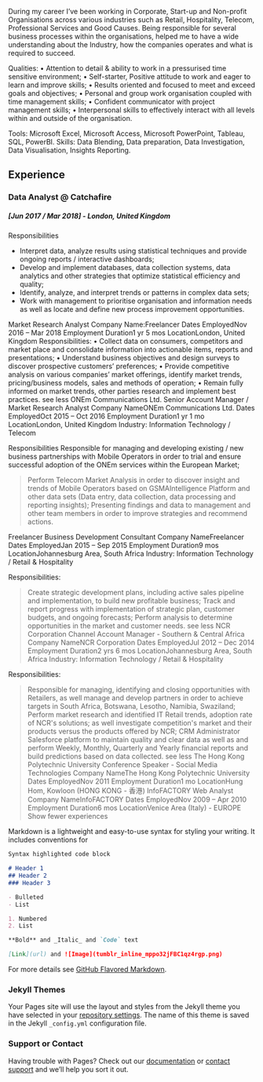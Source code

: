 During my career I’ve been working in Corporate, Start-up and Non-profit Organisations across various industries such as Retail, Hospitality, Telecom, Professional Services and Good Causes.
Being responsible for several business processes within the organisations, helped me to have a wide understanding about the Industry, how the companies operates and what is required to succeed.

Qualities:
• Attention to detail & ability to work in a pressurised time sensitive environment;
• Self-starter, Positive attitude to work and eager to learn and improve skills;
• Results oriented and focused to meet and exceed goals and objectives;
• Personal and group work organisation coupled with time management skills;
• Confident communicator with project management skills;
• Interpersonal skills to effectively interact with all levels within and outside of the organisation.

Tools: Microsoft Excel, Microsoft Access, Microsoft PowerPoint, Tableau, SQL, PowerBI.
Skills: Data Blending, Data preparation, Data Investigation, Data Visualisation, Insights Reporting. 


## Experience

### Data Analyst @ Catchafire 
##### [Jun 2017 / Mar 2018] - London, United Kingdom

Responsibilities
- Interpret data, analyze results using statistical techniques and provide ongoing reports / interactive dashboards;
- Develop and implement databases, data collection systems, data analytics and other strategies that optimize statistical efficiency and quality;
- Identify, analyze, and interpret trends or patterns in complex data sets;
- Work with management to prioritise organisation and information needs as well as locate and define new process improvement opportunities.



Market Research Analyst
Company Name:Freelancer
Dates EmployedNov 2016 – Mar 2018
Employment Duration1 yr 5 mos
LocationLondon, United Kingdom
Responsibilities:
• Collect data on consumers, competitors and market place and consolidate information into actionable items, reports and presentations;
• Understand business objectives and design surveys to discover prospective customers’ preferences;
• Provide competitive analysis on various companies’ market offerings, identify market trends, pricing/business models, sales and methods of operation;
• Remain fully informed on market trends, other parties research and implement best practices.
see less
ONEm Communications Ltd.
Senior Account Manager / Market Research Analyst
Company NameONEm Communications Ltd.
Dates EmployedOct 2015 – Oct 2016
Employment Duration1 yr 1 mo
LocationLondon, United Kingdom
Industry: Information Technology / Telecom

Responsibilities
 Responsible for managing and developing existing / new business partnerships with Mobile Operators in order to trial and ensure successful adoption of the ONEm services within the European Market;
> Perform Telecom Market Analysis in order to discover insight and trends of Mobile Operators based on GSMAIntelligence Platform and other data sets (Data entry, data collection, data processing and reporting insights);
> Presenting findings and data to management and other team members in order to improve strategies and recommend actions.

Freelancer
Business Development Consultant
Company NameFreelancer
Dates EmployedJan 2015 – Sep 2015
Employment Duration9 mos
LocationJohannesburg Area, South Africa
Industry: Information Technology / Retail & Hospitality

Responsibilities:
> Create strategic development plans, including active sales pipeline and implementation, to build new profitable business;
> Track and report progress with implementation of strategic plan, customer budgets, and ongoing forecasts;
> Perform analysis to determine opportunities in the market and customer needs.
see less
NCR Corporation
Channel Account Manager - Southern & Central Africa
Company NameNCR Corporation
Dates EmployedJul 2012 – Dec 2014
Employment Duration2 yrs 6 mos
LocationJohannesburg Area, South Africa
Industry: Information Technology / Retail & Hospitality

Responsibilities:
> Responsible for managing, identifying and closing opportunities with Retailers, as well manage and develop partners in order to achieve targets in South Africa, Botswana, Lesotho, Namibia, Swaziland;
> Perform market research and identified IT Retail trends, adoption rate of NCR's solutions; as well investigate competition's market and their products versus the products offered by NCR;
> CRM Administrator Salesforce platform to maintain quality and clear data as well as and perform Weekly, Monthly, Quarterly and Yearly financial reports and build predictions based on data collected.
see less
The Hong Kong Polytechnic University
Conference Speaker - Social Media Technologies
Company NameThe Hong Kong Polytechnic University
Dates EmployedNov 2011
Employment Duration1 mo
LocationHung Hom, Kowloon (HONG KONG - 香港)
InfoFACTORY
Web Analyst
Company NameInfoFACTORY
Dates EmployedNov 2009 – Apr 2010
Employment Duration6 mos
LocationVenice Area (Italy) - EUROPE
Show fewer experiences 




Markdown is a lightweight and easy-to-use syntax for styling your writing. It includes conventions for

```markdown
Syntax highlighted code block

# Header 1
## Header 2
### Header 3

- Bulleted
- List

1. Numbered
2. List

**Bold** and _Italic_ and `Code` text

[Link](url) and ![Image](tumblr_inline_mppo32jFBC1qz4rgp.png)
```

For more details see [GitHub Flavored Markdown](https://guides.github.com/features/mastering-markdown/).

### Jekyll Themes

Your Pages site will use the layout and styles from the Jekyll theme you have selected in your [repository settings](https://github.com/alessiocozzi/alessiocozzi.github.com/settings). The name of this theme is saved in the Jekyll `_config.yml` configuration file.

### Support or Contact

Having trouble with Pages? Check out our [documentation](https://help.github.com/categories/github-pages-basics/) or [contact support](https://github.com/contact) and we’ll help you sort it out.

